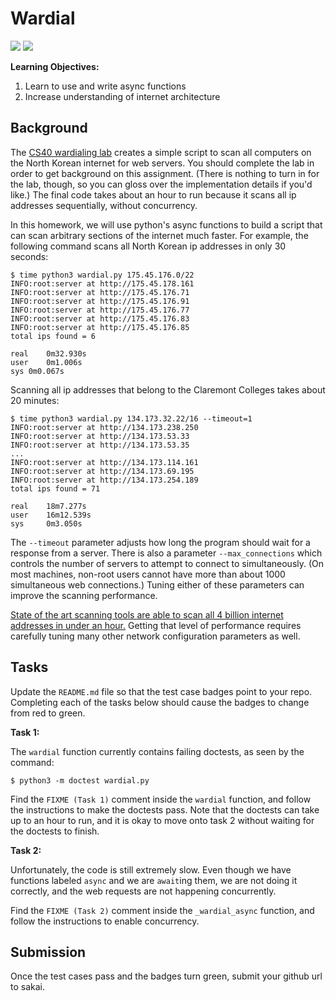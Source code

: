 # Wardial

![](https://github.com/jasminextan/wardial/workflows/task1/badge.svg)
![](https://github.com/jasminextan/wardial/workflows/task2/badge.svg)


**Learning Objectives:**

1. Learn to use and write async functions
1. Increase understanding of internet architecture

## Background

The [CS40 wardialing lab](https://github.com/mikeizbicki/cmc-csci040/tree/2021fall/lab-wardialing) creates a simple script to scan all computers on the North Korean internet for web servers.
You should complete the lab in order to get background on this assignment.
(There is nothing to turn in for the lab, though, so you can gloss over the implementation details if you'd like.)
The final code takes about an hour to run because it scans all ip addresses sequentially, without concurrency.

In this homework, we will use python's async functions to build a script that can scan arbitrary sections of the internet much faster.
For example, the following command scans all North Korean ip addresses in only 30 seconds:

```
$ time python3 wardial.py 175.45.176.0/22
INFO:root:server at http://175.45.178.161
INFO:root:server at http://175.45.176.71
INFO:root:server at http://175.45.176.91
INFO:root:server at http://175.45.176.77
INFO:root:server at http://175.45.176.83
INFO:root:server at http://175.45.176.85
total ips found = 6

real    0m32.930s
user    0m1.006s
sys 0m0.067s
```

Scanning all ip addresses that belong to the Claremont Colleges takes about 20 minutes:
```
$ time python3 wardial.py 134.173.32.22/16 --timeout=1
INFO:root:server at http://134.173.238.250
INFO:root:server at http://134.173.53.33
INFO:root:server at http://134.173.53.35
...
INFO:root:server at http://134.173.114.161
INFO:root:server at http://134.173.69.195
INFO:root:server at http://134.173.254.189
total ips found = 71

real    18m7.277s
user    16m12.539s
sys     0m3.050s
```

The `--timeout` parameter adjusts how long the program should wait for a response from a server.
There is also a parameter `--max_connections` which controls the number of servers to attempt to connect to simultaneously.
(On most machines, non-root users cannot have more than about 1000 simultaneous web connections.)
Tuning either of these parameters can improve the scanning performance.

[State of the art scanning tools are able to scan all 4 billion internet addresses in under an hour.](https://www.vice.com/en/article/kbbmyx/now-you-can-scan-the-internet-in-under-an-hour)
Getting that level of performance requires carefully tuning many other network configuration parameters as well.

## Tasks

Update the `README.md` file so that the test case badges point to your repo.
Completing each of the tasks below should cause the badges to change from red to green.

**Task 1:**

The `wardial` function currently contains failing doctests,
as seen by the command:
```
$ python3 -m doctest wardial.py
```
Find the `FIXME (Task 1)` comment inside the `wardial` function,
and follow the instructions to make the doctests pass.
Note that the doctests can take up to an hour to run,
and it is okay to move onto task 2 without waiting for the doctests to finish.

**Task 2:**

Unfortunately, the code is still extremely slow.
Even though we have functions labeled `async` and we are `await`ing them,
we are not doing it correctly,
and the web requests are not happening concurrently.

Find the `FIXME (Task 2)` comment inside the `_wardial_async` function,
and follow the instructions to enable concurrency.

## Submission

Once the test cases pass and the badges turn green, submit your github url to sakai.
